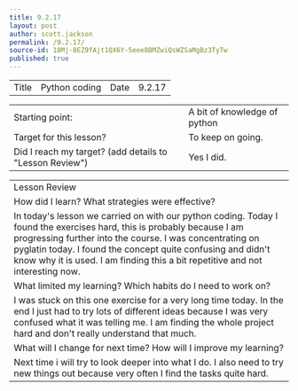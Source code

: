 ```yaml
---
title: 9.2.17
layout: post
author: scott.jackson
permalink: /9.2.17/
source-id: 18Mj-8EZ9fAjt1QX6Y-5eee8BMZwiQsWZSaMgBz3TyTw
published: true
---
```

<table>
  <tr>
    <td>Title</td>
    <td>Python coding </td>
    <td>Date</td>
    <td>9.2.17</td>
  </tr>
</table>


<table>
  <tr>
    <td>Starting point:</td>
    <td>A bit of knowledge of python</td>
  </tr>
  <tr>
    <td>Target for this lesson?</td>
    <td>To keep on going.</td>
  </tr>
  <tr>
    <td>Did I reach my target? 
(add details to "Lesson Review")</td>
    <td>Yes I did.</td>
  </tr>
</table>


<table>
  <tr>
    <td>Lesson Review</td>
  </tr>
  <tr>
    <td>How did I learn? What strategies were effective? </td>
  </tr>
  <tr>
    <td>In today's lesson we carried on with our python coding. Today I found the exercises hard, this is probably because I am progressing further into the course. I was concentrating on pyglatin today. I found the concept quite confusing and didn't know why it is used. I am finding this a bit repetitive and not interesting now. </td>
  </tr>
  <tr>
    <td>What limited my learning? Which habits do I need to work on? </td>
  </tr>
  <tr>
    <td>I was stuck on this one exercise for a very long time today. In the end I just had to try lots of different ideas because I was very confused what it was telling me. I am finding the whole project hard and don't really understand that much.</td>
  </tr>
  <tr>
    <td>What will I change for next time? How will I improve my learning?</td>
  </tr>
  <tr>
    <td>Next time i will try to look deeper into what I do. I also need to try new things out because very often I find the tasks quite hard.</td>
  </tr>
</table>



